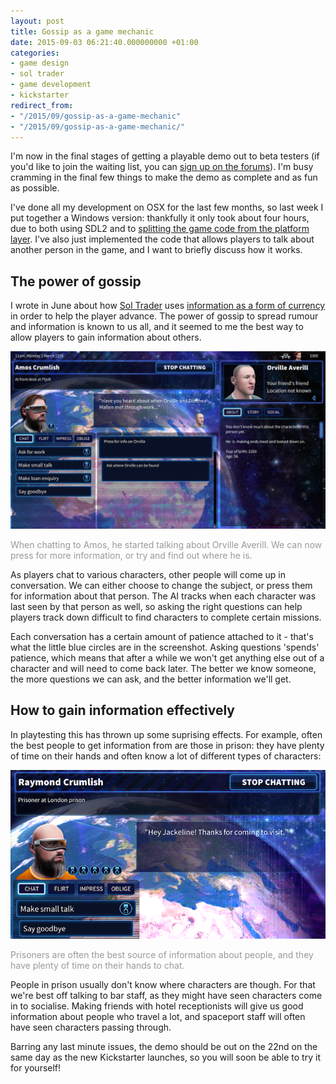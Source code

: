 ```yaml
---
layout: post
title: Gossip as a game mechanic
date: 2015-09-03 06:21:40.000000000 +01:00
categories:
- game design
- sol trader
- game development
- kickstarter
redirect_from:
- "/2015/09/gossip-as-a-game-mechanic"
- "/2015/09/gossip-as-a-game-mechanic/"
---
```

I'm now in the final stages of getting a playable demo out to beta testers (if you'd like to join the waiting list, you can [sign up on the forums](http://forums.soltrader.net)). I'm busy cramming in the final few things to make the demo as complete and as fun as possible.

I've done all my development on OSX for the last few months, so last week I put together a Windows version: thankfully it only took about four hours, due to both using SDL2 and to [splitting the game code from the platform layer](/2015/08/how-to-add-live-code-reload-to-your-game/). I've also just implemented the code that allows players to talk about another person in the game, and I want to briefly discuss how it works.

## The power of gossip

I wrote in June about how [Sol Trader](http://soltrader.net) uses [information as a form of currency](/2015/06/how-sol-trader-uses-information-as-currency/) in order to help the player advance. The power of gossip to spread rumour and information is known to us all, and it seemed to me the best way to allow players to gain information about others.

![Screenshot showing gossip about another](/assets/img/sol-trader-gossip.png)

<p style='color: #999'>When chatting to Amos, he started talking about Orville Averill. We can now press for more information, or try and find out where he is.</p>

As players chat to various characters, other people will come up in conversation. We can either choose to change the subject, or press them for information about that person. The AI tracks when each character was last seen by that person as well, so asking the right questions can help players track down difficult to find characters to complete certain missions.

Each conversation has a certain amount of patience attached to it - that's what the little blue circles are in the screenshot. Asking questions 'spends' patience, which means that after a while we won't get anything else out of a character and will need to come back later. The better we know someone, the more questions we can ask, and the better information we'll get.

## How to gain information effectively

In playtesting this has thrown up some suprising effects. For example, often the best people to get information from are those in prison: they have plenty of time on their hands and often know a lot of different types of characters:

![Screenshot showing chatting to prisoner](/assets/img/sol-trader-chat-prisoner.png)

<p style='color: #999'>Prisoners are often the best source of information about people, and they have plenty of time on their hands to chat.</p>

People in prison usually don't know where characters are though. For that we're best off talking to bar staff, as they might have seen characters come in to socialise. Making friends with hotel receptionists will give us good information about people who travel a lot, and spaceport staff will often have seen characters passing through.

Barring any last minute issues, the demo should be out on the 22nd on the same day as the new Kickstarter launches, so you will soon be able to try it for yourself!
